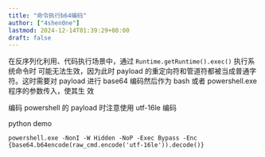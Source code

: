 ```yaml
---
title: "命令执行b64编码"
author: ["4shen0ne"]
lastmod: 2024-12-14T01:39:29+08:00
draft: false
---
```


在反序列化利用、代码执行场景中，通过 `Runtime.getRuntime().exec()` 执行系统命令时
可能无法生效，因为此时 payload 的重定向符和管道符都被当成普通字符。这时需要对
payload 进行 base64 编码然后作为 bash 或者 powershell.exe 程序的参数传入，使其生
效

编码 powershell 的 payload 时注意使用 utf-16le 编码

python demo

```text
powershell.exe -NonI -W Hidden -NoP -Exec Bypass -Enc {base64.b64encode(raw_cmd.encode('utf-16le')).decode()}
```

